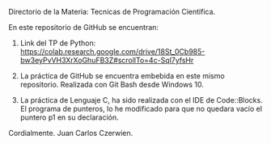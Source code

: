 
Directorio de la Materia: Tecnicas de Programación Cientifica.

En este repositorio de GitHub se encuentran:

1) Link del TP de Python: 
https://colab.research.google.com/drive/18St_0Cb985-bw3eyPvVH3XrXoGhuFB3Z#scrollTo=4c-Sql7yfsHr

2) La práctica de GitHub se encuentra embebida en este mismo repositorio. Realizada con Git Bash desde Windows 10.
 
3) La práctica de Lenguaje C, ha sido realizada con el IDE de Code::Blocks. El programa de punteros, lo he modificado para que no quedara vacío el puntero p1 en su declaración.

Cordialmente. 
Juan Carlos Czerwien. 





